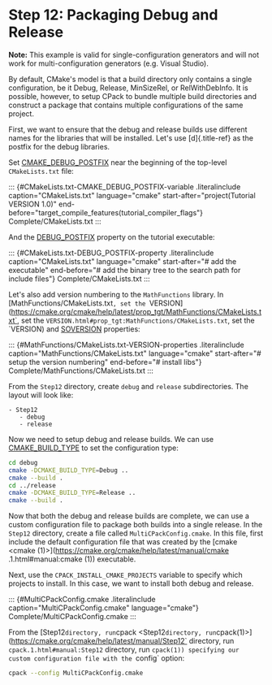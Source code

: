 # Step 12: Packaging Debug and Release

**Note:** This example is valid for single-configuration generators and
will not work for multi-configuration generators (e.g. Visual Studio).

By default, CMake\'s model is that a build directory only contains a
single configuration, be it Debug, Release, MinSizeRel, or
RelWithDebInfo. It is possible, however, to setup CPack to bundle
multiple build directories and construct a package that contains
multiple configurations of the same project.

First, we want to ensure that the debug and release builds use different
names for the libraries that will be installed. Let\'s use
[d]{.title-ref} as the postfix for the debug libraries.

Set [CMAKE_DEBUG_POSTFIX](https://cmake.org/cmake/help/latest/variable/CMAKE_DEBUG_POSTFIX.html#variable:CMAKE_DEBUG_POSTFIX) near the
beginning of the top-level `CMakeLists.txt` file:

::: {#CMakeLists.txt-CMAKE_DEBUG_POSTFIX-variable .literalinclude caption="CMakeLists.txt" language="cmake" start-after="project(Tutorial VERSION 1.0)" end-before="target_compile_features(tutorial_compiler_flags"}
Complete/CMakeLists.txt
:::

And the [DEBUG_POSTFIX](https://cmake.org/cmake/help/latest/prop_tgt/DEBUG_POSTFIX.html#prop_tgt:DEBUG_POSTFIX) property on
the tutorial executable:

::: {#CMakeLists.txt-DEBUG_POSTFIX-property .literalinclude caption="CMakeLists.txt" language="cmake" start-after="# add the executable" end-before="# add the binary tree to the search path for include files"}
Complete/CMakeLists.txt
:::

Let\'s also add version numbering to the `MathFunctions` library. In
[MathFunctions/CMakeLists.txt`, set the `VERSION](https://cmake.org/cmake/help/latest/prop_tgt/MathFunctions/CMakeLists.txt`, set the `VERSION.html#prop_tgt:MathFunctions/CMakeLists.txt`, set the `VERSION) and [SOVERSION](https://cmake.org/cmake/help/latest/prop_tgt/SOVERSION.html#prop_tgt:SOVERSION)
properties:

::: {#MathFunctions/CMakeLists.txt-VERSION-properties .literalinclude caption="MathFunctions/CMakeLists.txt" language="cmake" start-after="# setup the version numbering" end-before="# install libs"}
Complete/MathFunctions/CMakeLists.txt
:::

From the `Step12` directory, create `debug` and `release`
subdirectories. The layout will look like:

``` none
- Step12
   - debug
   - release
```

Now we need to setup debug and release builds. We can use
[CMAKE_BUILD_TYPE](https://cmake.org/cmake/help/latest/variable/CMAKE_BUILD_TYPE.html#variable:CMAKE_BUILD_TYPE) to set the
configuration type:

```bash
cd debug
cmake -DCMAKE_BUILD_TYPE=Debug ..
cmake --build .
cd ../release
cmake -DCMAKE_BUILD_TYPE=Release ..
cmake --build .
```

Now that both the debug and release builds are complete, we can use a
custom configuration file to package both builds into a single release.
In the `Step12` directory, create a file called
`MultiCPackConfig.cmake`. In this file, first include the default
configuration file that was created by the
[cmake  <cmake (1)>](https://cmake.org/cmake/help/latest/manual/cmake .1.html#manual:cmake (1)) executable.

Next, use the `CPACK_INSTALL_CMAKE_PROJECTS` variable to specify which
projects to install. In this case, we want to install both debug and
release.

::: {#MultiCPackConfig.cmake .literalinclude caption="MultiCPackConfig.cmake" language="cmake"}
Complete/MultiCPackConfig.cmake
:::

From the [Step12` directory, run `cpack <Step12` directory, run `cpack(1)>](https://cmake.org/cmake/help/latest/manual/Step12` directory, run `cpack.1.html#manual:Step12` directory, run `cpack(1)) specifying our custom configuration file with the
`config` option:

```bash
cpack --config MultiCPackConfig.cmake
```
